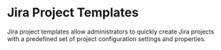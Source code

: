 # Jira Project Templates
Jira project templates allow administrators to quickly create Jira projects with a predefined set of project configuration settings and properties.
